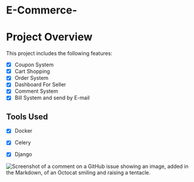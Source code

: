 # E-Commerce-


# Project Overview

This project includes the following features:

- [x] Coupon System
- [x] Cart Shopping
- [x] Order System
- [x] Dashboard For Seller
- [x] Comment System
- [x] Bill System and send by E-mail

## Tools Used
- [x] Docker
- [x] Celery
- [x] Django



![Screenshot of a comment on a GitHub issue showing an image, added in the Markdown, of an Octocat smiling and raising a tentacle.](https://myoctocat.com/assets/images/base-octocat.svg)

